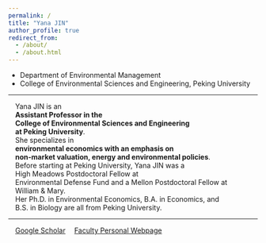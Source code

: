 ```yaml
---
permalink: /
title: "Yana JIN"
author_profile: true
redirect_from: 
  - /about/
  - /about.html
---
```

* Department of Environmental Management  
* College of Environmental Sciences and Engineering, Peking University

---


&emsp;Yana JIN is an <br>&emsp;**Assistant Professor in the <br>&emsp;College of Environmental Sciences and Engineering <br>&emsp;at Peking University**. 
<br/>&emsp;She specializes in <br>&emsp;**environmental economics with an emphasis on <br>&emsp;non-market valuation, energy and environmental policies**. 
<br/>&emsp;Before starting at Peking University, Yana JIN was a <br>&emsp;High Meadows Postdoctoral Fellow at <br>&emsp;Environmental Defense Fund and a Mellon Postdoctoral Fellow at <br>&emsp;William & Mary. <br>&emsp;Her Ph.D. in Environmental Economics, B.A. in Economics, and <br>&emsp;B.S. in Biology are all from Peking University.

---
&emsp;[Google Scholar](bit.ly/32Oh18g)
&emsp;[Faculty Personal Webpage](http://scholar.pku.edu.cn/yjin/home)




